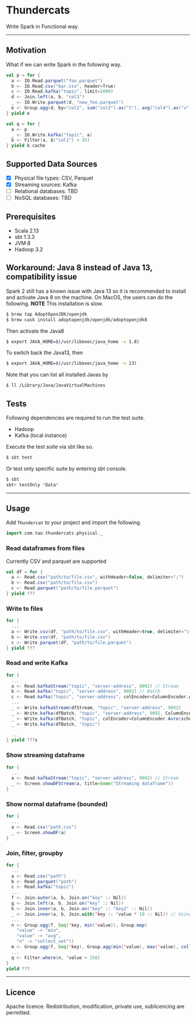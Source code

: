 # Thundercats

Write Spark in Functional way.

--- 

## Motivation

What if we can write Spark in the following way.

```scala
val p = for {
  a <- IO.Read.parquet("foo.parquet")
  b <- IO.Read.csv("bar.csv", header=True)
  c <- IO.Read.kafka("topic", limit=1000)
  d <- Join.left(a, b, "col1")
  _ <- IO.Write.parquet(d, "new_foo.parquet")
  e <- Group.agg(d, by="col2", sum("col3").as("t"), avg("col4").as("v"))
} yield e

val q = for {
  a <- p
  _ <- IO.Write.kafka("topic", a)
  b <- Filter(a, $("col1") > 35)
} yield b.cache
```

## Supported Data Sources

- [x] Physical file types: CSV, Parquet
- [x] Streaming sources: Kafka
- [ ] Relational databases: TBD
- [ ] NoSQL databases: TBD

## Prerequisites

- Scala 2.13
- sbt 1.3.3
- JVM 8
- Hadoop 3.2

## Workaround: Java 8 instead of Java 13, compatibility issue

Spark 2 still has a known issue with Java 13 so it is recommended to 
install and activate Java 8 on the machine. On MacOS, the users can 
do the following. **NOTE** This installation is slow.

```bash
$ brew tap AdoptOpenJDK/openjdk
$ brew cask install adoptopenjdk/openjdk/adoptopenjdk8
```

Then activate the Java8

```bash
$ export JAVA_HOME=$(/usr/libexec/java_home -v 1.8)
```

To switch back the Java13, then

```bash
$ export JAVA_HOME=$(/usr/libexec/java_home -v 13)
```

Note that you can list all installed Javas by

```bash
$ ll /Library/Java/JavaVirtualMachines
```

## Tests

Following dependencies are required to run the test suite.

- Hadoop
- Kafka (local instance)

Execute the test suite via sbt like so.

```bash
$ sbt test
```

Or test only specific suite by entering sbt console.

```bash
$ sbt
sbt> testOnly *Data*
```

---

## Usage

Add `Thundercat` to your project and import the following.

```scala
import com.tao.thundercats.physical._
```

### Read dataframes from files

Currently CSV and parquet are supported

```scala
val df = for {
  a <- Read.csv("path/to/file.csv", withHeader=false, delimiter=";")
  b <- Read.csv("path/to/file.csv")
  c <- Read.parquet("path/to/file.parquet")
} yield ???
```

### Write to files

```scala
for {
  ...
  a <- Write.csv(df, "path/to/file.csv", withHeader=true, delimiter="\t")
  b <- Write.csv(df, "path/to/file.csv")
  c <- Write.parquet(df, "path/to/file.parquet")
} yield ???
```

### Read and write Kafka

```scala
for {
  ...
  a <- Read.kafkaStream("topic", "server-address", 9092) // Stream
  b <- Read.kafka("topic", "server-address", 9092) // Batch
  c <- Read.kafka("topic", "server-address", colEncoder=ColumnEncoder.Avro(schemaStr))
  ...
  _ <- Write.kafkaStream(dfStream, "topic", "server-address", 9092)
  _ <- Write.kafka(dfBatch, "topic", "server-address", 9092, ColumnEncoder.Avro(schemaStr))
  _ <- Write.kafka(dfBatch, "topic", colEncoder=ColumnEncoder.Avro(schemaStr))
  _ <- Write.kafka(dfBatch, "topic")

  ...
} yield ???s
```

### Show streaming dataframe

```scala
for {
  ...
  a <- Read.kafkaStream("topic", "server-address", 9092) // Stream
  _ <- Screen.showDFStream(a, title=Some("Streaming dataframe"))
}
```

### Show normal dataframe (bounded)

```scala
for {
  ...
  a <- Read.csv("path.csv")
  _ <- Screen.showDF(a)
}
```

### Join, filter, groupby

```scala
for {
  ...
  a <- Read.csv("path")
  b <- Read.parquet("path")
  c <- Read.kafka("topic")
  ...
  f <- Join.outer(a, b, Join.on("key" :: Nil))
  g <- Join.left(a, b, Join.on("key" :: Nil))
  k <- Join.inner(a, b, Join.on("key" :: "key2" :: Nil))
  _ <- Join.inner(a, b, Join.with('key :: 'value * 10 :: Nil)) // Using column objects
  ...
  n <- Group.agg(f, Seq('key, min('value)), Group.map(
    "value" -> "min", 
    "value" -> "avg",
    "n" -> "collect_set"))
  m <- Group.agg(f, Seq('key), Group.agg(min('value), max('value), collect_set('value))
  ...
  q <- Filter.where(n, 'value > 250)
}
yield ???
```

---

## Licence 

Apache licence. Redistribution, modification, private use, sublicencing are permitted.